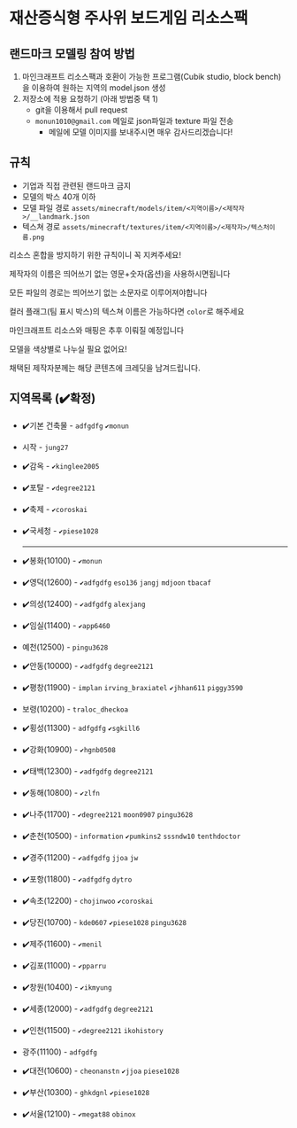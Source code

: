 # 재산증식형 주사위 보드게임 리소스팩

## 랜드마크 모델링 참여 방법

1. 마인크래프트 리소스팩과 호환이 가능한 프로그램(Cubik studio, block bench)을 이용하여 원하는 지역의 model.json 생성
2. 저장소에 적용 요청하기 (아래 방법중 택 1)
    * git을 이용해서 pull request
    * `monun1010@gmail.com` 메일로 json파일과 texture 파일 전송
        * 메일에 모델 이미지를 보내주시면 매우 감사드리겠습니다!

## 규칙

* 기업과 직접 관련된 랜드마크 금지
* 모델의 박스 40개 이하
* 모델 파일 경로 `assets/minecraft/models/item/<지역이름>/<제작자>/__landmark.json`
* 텍스쳐 경로 `assets/minecraft/textures/item/<지역이름>/<제작자>/텍스처이름.png`

리소스 혼합을 방지하기 위한 규칙이니 꼭 지켜주세요!

제작자의 이름은 띄어쓰기 없는 영문+숫자(옵션)을 사용하시면됩니다

모든 파일의 경로는 띄어쓰기 없는 소문자로 이루어져야합니다

컬러 플래그(팀 표시 박스)의 텍스쳐 이름은 가능하다면 `color`로 해주세요

마인크래프트 리소스와 매핑은 추후 이뤄질 예정입니다

모델을 색상별로 나누실 필요 없어요!

채택된 제작자분께는 해당 콘텐츠에 크레딧을 남겨드립니다.

## 지역목록 (✔️확정)

* ✔️기본 건축물 - `adfgdfg` `✔️monun`
* 시작 - `jung27`
* ✔️감옥 - `✔️kinglee2005`
* ✔️포탈 - `✔️degree2121`
* ✔️축제 - `✔️coroskai`
* ✔️국세청 - `✔️piese1028`


  ---

* ✔️봉화(10100) - `✔️monun`
* ✔️영덕(12600) - `✔️adfgdfg` `eso136` `jangj` `mdjoon` `tbacaf`
* ✔️의성(12400) - `✔️adfgdfg` `alexjang`
* ✔️임실(11400) - `✔️app6460`
* 예천(12500) - `pingu3628`
* ✔️안동(10000) - `✔️adfgdfg` `degree2121`
* ✔️평창(11900) - `implan` `irving_braxiatel` `✔️jhhan611` `piggy3590`
* 보령(10200) - `traloc_dheckoa`
* ✔️횡성(11300) - `adfgdfg` `✔️sgkill6`
* ✔️강화(10900) - `✔️hgnb0508`


* ✔️태백(12300) - `✔️adfgdfg` `degree2121`
* ✔️동해(10800) - `✔️zlfn`
* ✔️나주(11700) - `✔️degree2121` `moon0907` `pingu3628`
* ✔️춘천(10500) - `information` `✔️pumkins2` `sssndw10` `tenthdoctor`
* ✔️경주(11200) - `✔️adfgdfg` `jjoa` `jw`
* ✔️포항(11800) - `✔️adfgdfg` `dytro`
* ✔️속초(12200) - `chojinwoo` `✔️coroskai`
* ✔️당진(10700) - `kde0607` `✔️piese1028` `pingu3628`
* ✔️제주(11600) - `✔️menil`
* ✔️김포(11000) - `✔️pparru`
* ✔️창원(10400) - `✔️ikmyung`


* ✔️세종(12000) - `✔️adfgdfg` `degree2121`
* ✔️인천(11500) - `✔️degree2121` `ikohistory`
* 광주(11100) - `adfgdfg`
* ✔️대전(10600) - `cheonanstn` `✔️jjoa` `piese1028`
* ✔️부산(10300) - `ghkdgnl` `✔️piese1028`
* ✔️서울(12100) - `✔️megat88` `obinox`
